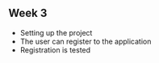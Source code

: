 ## Week 3

- Setting up the project
- The user can register to the application
- Registration is tested